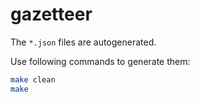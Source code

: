 # gazetteer

The `*.json` files are autogenerated.

Use following commands to generate them:
```bash
make clean
make
```
